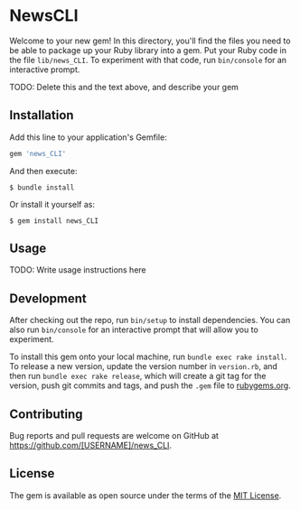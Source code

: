 # NewsCLI

Welcome to your new gem! In this directory, you'll find the files you need to be able to package up your Ruby library into a gem. Put your Ruby code in the file `lib/news_CLI`. To experiment with that code, run `bin/console` for an interactive prompt.

TODO: Delete this and the text above, and describe your gem

## Installation

Add this line to your application's Gemfile:

```ruby
gem 'news_CLI'
```

And then execute:

    $ bundle install

Or install it yourself as:

    $ gem install news_CLI

## Usage

TODO: Write usage instructions here

## Development

After checking out the repo, run `bin/setup` to install dependencies. You can also run `bin/console` for an interactive prompt that will allow you to experiment.

To install this gem onto your local machine, run `bundle exec rake install`. To release a new version, update the version number in `version.rb`, and then run `bundle exec rake release`, which will create a git tag for the version, push git commits and tags, and push the `.gem` file to [rubygems.org](https://rubygems.org).

## Contributing

Bug reports and pull requests are welcome on GitHub at https://github.com/[USERNAME]/news_CLI.


## License

The gem is available as open source under the terms of the [MIT License](https://opensource.org/licenses/MIT).
